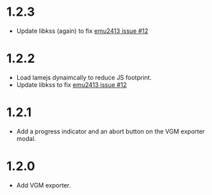 # 1.2.3
- Update libkss (again) to fix [emu2413 issue #12](https://github.com/digital-sound-antiques/emu2413/issues/12)

# 1.2.2
- Load lamejs dynaimcally to reduce JS footprint.
- Update libkss to fix [emu2413 issue #12](https://github.com/digital-sound-antiques/emu2413/issues/12)

# 1.2.1
- Add a progress indicator and an abort button on the VGM exporter modal.

# 1.2.0
- Add VGM exporter.